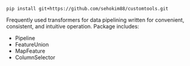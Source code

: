 ```pip install git+https://github.com/sehokim88/customtools.git```




Frequently used transformers for data pipelining written for convenient, consistent, and intuitive operation. 
Package includes:
  - Pipeline
  - FeatureUnion
  - MapFeature
  - ColumnSelector
  
